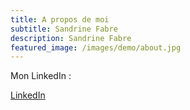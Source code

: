 ```yaml
---
title: A propos de moi
subtitle: Sandrine Fabre
description: Sandrine Fabre
featured_image: /images/demo/about.jpg
---
```


Mon LinkedIn :

<a href="https://www.linkedin.com/in/sandrinefabre/" class="button button--large">LinkedIn</a>
